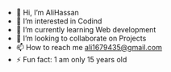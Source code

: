 - 👋 Hi, I’m AliHassan
- 👀 I’m interested in Codind
- 🌱 I’m currently learning Web development
- 💞️ I’m looking to collaborate on Projects
- 📫 How to reach me ali1679435@gmail.com
- ⚡ Fun fact: 1 am only 15 years old

